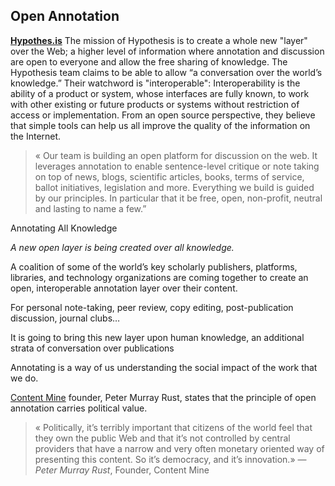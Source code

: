 ## Open Annotation

[**Hypothes.is**](https://www.youtube.com/watch?v=QCkm0lL-6lc) 
The mission of Hypothesis is to create a whole new "layer" over the Web; a higher level of information where annotation and discussion are open to everyone and allow the free sharing of knowledge. The Hypothesis team claims to be able to allow “a conversation over the world’s knowledge.” Their watchword is "interoperable": Interoperability is the ability of a product or system, whose interfaces are fully known, to work with other existing or future products or systems without restriction of access or implementation. From an open source perspective, they believe that simple tools can help us all improve the quality of the information on the Internet. 

> « Our team is building an open platform for discussion on the web. It leverages annotation to enable sentence-level critique or note taking on top of news, blogs, scientific articles, books, terms of service, ballot initiatives, legislation and more. Everything we build is guided by our principles. In particular that it be free, open, non-profit, neutral and lasting to name a few.”

Annotating All Knowledge

*A new open layer is being created over all knowledge.*

A coalition of some of the world’s key scholarly publishers, platforms, libraries, and technology organizations are coming together to create an open, interoperable annotation layer over their content.

For personal note-taking, peer review, copy editing, post-publication discussion, journal clubs…

It is going to bring this new layer upon human knowledge, an additional strata of conversation over publications

Annotating is a way of us understanding the social impact of the work that we do.

[Content Mine](http://contentmine.org/) founder, Peter Murray Rust, states that the principle of open annotation carries political value.

> « Politically, it’s terribly important that citizens of the world feel that they own the public Web and that it’s not controlled by central providers that have a narrow and very often monetary oriented way of presenting this content. So it’s democracy, and it’s innovation.»
—*Peter Murray Rust*, Founder, Content Mine